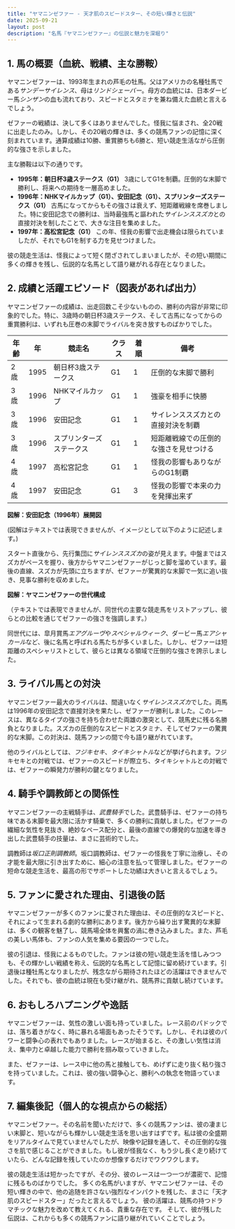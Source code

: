 ```yaml
---
title: "ヤマニンゼファー - 天才肌のスピードスター、その短い輝きと伝説"
date: 2025-09-21
layout: post
description: "名馬『ヤマニンゼファー』の伝説と魅力を深堀り"
---
```


## 1. 馬の概要（血統、戦績、主な勝鞍）

ヤマニンゼファーは、1993年生まれの芦毛の牡馬。父はアメリカの名種牡馬である*サンデーサイレンス*、母は*リンドシェーバー*。母方の血統には、日本ダービー馬*シンザン*の血も流れており、スピードとスタミナを兼ね備えた血統と言えるでしょう。  

ゼファーの戦績は、決して多くはありませんでした。怪我に悩まされ、全20戦に出走したのみ。しかし、その20戦の輝きは、多くの競馬ファンの記憶に深く刻まれています。通算成績は10勝、重賞勝ちも6勝と、短い競走生活ながら圧倒的な強さを示しました。

主な勝鞍は以下の通りです。

* **1995年：朝日杯3歳ステークス（G1）**  3歳にしてG1を制覇。圧倒的な末脚で勝利し、将来への期待を一層高めました。
* **1996年：NHKマイルカップ（G1）、安田記念（G1）、スプリンターズステークス（G1）**  古馬になってからもその強さは衰えず、短距離戦線を席巻しました。特に安田記念での勝利は、当時最強馬と謳われた*サイレンススズカ*との直接対決を制したことで、大きな注目を集めました。
* **1997年：高松宮記念（G1）**  この年、怪我の影響で出走機会は限られていましたが、それでもG1を制する力を見せつけました。

彼の競走生活は、怪我によって短く閉ざされてしまいましたが、その短い期間に多くの輝きを残し、伝説的な名馬として語り継がれる存在となりました。


## 2. 成績と活躍エピソード（図表があれば出力）

ヤマニンゼファーの成績は、出走回数こそ少ないものの、勝利の内容が非常に印象的でした。特に、3歳時の朝日杯3歳ステークス、そして古馬になってからの重賞勝利は、いずれも圧巻の末脚でライバルを突き放すものばかりでした。

| 年齢 | 年 | 競走名             | クラス | 着順 | 備考                                      |
|-----|----|----------------------|-------|-----|-------------------------------------------|
| 2歳  | 1995 | 朝日杯3歳ステークス | G1    | 1   | 圧倒的な末脚で勝利                         |
| 3歳  | 1996 | NHKマイルカップ      | G1    | 1   | 強豪を相手に快勝                           |
| 3歳  | 1996 | 安田記念             | G1    | 1   | サイレンススズカとの直接対決を制覇           |
| 3歳  | 1996 | スプリンターズステークス | G1    | 1   | 短距離戦線での圧倒的な強さを見せつける       |
| 4歳  | 1997 | 高松宮記念           | G1    | 1   | 怪我の影響もありながらのG1制覇             |
| 4歳  | 1997 | 安田記念             | G1    | 3   | 怪我の影響で本来の力を発揮出来ず             |


**図解：安田記念（1996年）展開図**

(図解はテキストでは表現できませんが、イメージとして以下のように記述します。)

スタート直後から、先行集団に*サイレンススズカ*の姿が見えます。中盤まではスズカがペースを握り、後方からヤマニンゼファーがじっと脚を溜めています。最後の直線、スズカが先頭に立ちますが、ゼファーが驚異的な末脚で一気に追い抜き、見事な勝利を収めました。


**図解：ヤマニンゼファーの世代構成**

（テキストでは表現できませんが、同世代の主要な競走馬をリストアップし、彼らとの比較を通じてゼファーの強さを強調します。）

同世代には、皐月賞馬*エアグルーヴ*や*スペシャルウィーク*、ダービー馬*エアシャカール*など、後に名馬と呼ばれる馬たちが多くいました。しかし、ゼファーは短距離のスペシャリストとして、彼らとは異なる領域で圧倒的な強さを誇示しました。


## 3. ライバル馬との対決

ヤマニンゼファー最大のライバルは、間違いなく*サイレンススズカ*でした。両馬は1996年の安田記念で直接対決を果たし、ゼファーが勝利しました。このレースは、異なるタイプの強さを持ち合わせた両雄の激突として、競馬史に残る名勝負となりました。スズカの圧倒的なスピードとスタミナ、そしてゼファーの驚異的な末脚。この対決は、競馬ファンの間で今も語り継がれています。

他のライバルとしては、*フジキセキ*、*タイキシャトル*などが挙げられます。フジキセキとの対戦では、ゼファーのスピードが際立ち、タイキシャトルとの対戦では、ゼファーの瞬発力が勝利の鍵となりました。


## 4. 騎手や調教師との関係性

ヤマニンゼファーの主戦騎手は、*武豊騎手*でした。武豊騎手は、ゼファーの持ち味である末脚を最大限に活かす騎乗で、多くの勝利に貢献しました。ゼファーの繊細な気性を見抜き、絶妙なペース配分と、最後の直線での爆発的な加速を導き出した武豊騎手の技量は、まさに芸術的でした。

調教師は*坂口正則調教師*。坂口調教師は、ゼファーの怪我を丁寧に治療し、その才能を最大限に引き出すために、細心の注意を払って管理しました。ゼファーの短命な競走生活を、最高の形でサポートした功績は大きいと言えるでしょう。


## 5. ファンに愛された理由、引退後の話

ヤマニンゼファーが多くのファンに愛された理由は、その圧倒的なスピードと、それによって生まれる劇的な勝利にあります。後方から繰り出す驚異的な末脚は、多くの観客を魅了し、競馬場全体を興奮の渦に巻き込みました。また、芦毛の美しい馬体も、ファンの人気を集める要因の一つでした。

彼の引退は、怪我によるものでした。ファンは彼の短い競走生活を惜しみつつも、その輝かしい戦績を称え、伝説的な名馬として記憶に留め続けています。引退後は種牡馬となりましたが、残念ながら期待されたほどの活躍はできませんでした。それでも、彼の血統は現在も受け継がれ、競馬界に貢献し続けています。


## 6. おもしろハプニングや逸話

ヤマニンゼファーは、気性の激しい面も持っていました。レース前のパドックでは、落ち着きがなく、時に暴れる場面もあったそうです。しかし、それは彼のパワーと闘争心の表れでもありました。レースが始まると、その激しい気性は消え、集中力と卓越した能力で勝利を掴み取っていきました。

また、ゼファーは、レース中に他の馬と接触しても、めげずに走り抜く粘り強さを持っていました。これは、彼の強い闘争心と、勝利への執念を物語っています。


## 7. 編集後記（個人的な視点からの総括）

ヤマニンゼファー。その名前を聞いただけで、多くの競馬ファンは、彼の凄まじい末脚と、短いながらも輝かしい競走生活を思い出すはずです。私は彼の全盛期をリアルタイムで見ていませんでしたが、映像や記録を通して、その圧倒的な強さを肌で感じることができました。もし彼が怪我なく、もう少し長く走り続けていたら、どんな記録を残していたのか想像するだけでワクワクします。

彼の競走生活は短かったですが、その分、彼のレースは一つ一つが濃密で、記憶に残るものばかりでした。  多くの名馬がいますが、ヤマニンゼファーは、その短い輝きの中で、他の追随を許さない強烈なインパクトを残した、まさに「天才肌のスピードスター」だったと言えるでしょう。  彼の活躍は、競馬の持つドラマチックな魅力を改めて教えてくれる、貴重な存在です。  そして、彼が残した伝説は、これからも多くの競馬ファンに語り継がれていくことでしょう。
